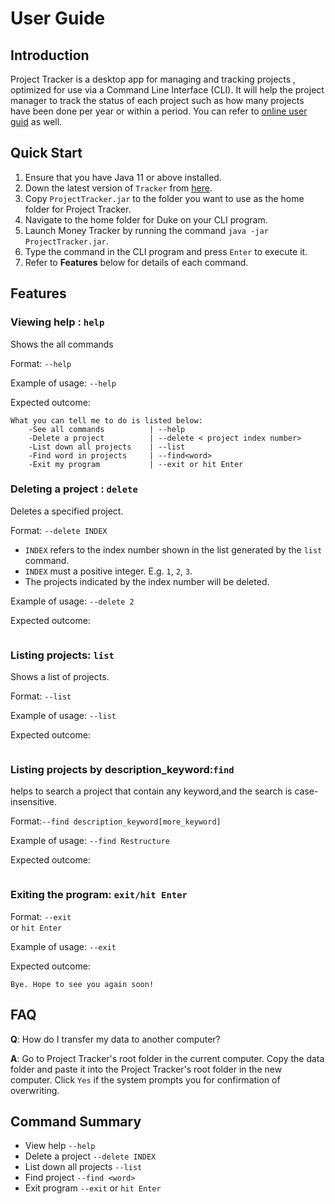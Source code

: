# User Guide

## Introduction

Project Tracker is a desktop app for managing and tracking projects , optimized for use via a Command Line Interface (CLI). It will help the project manager to track the status of each project such as how many projects have been done per year or within a period.
You can refer to [online user guid](https://ay2021s1-tic4001-1.github.io/tp/UserGuide.html) as well.

## Quick Start

1. Ensure that you have Java 11 or above installed.
1. Down the latest version of `Tracker` from [here](https://github.com/AY2021S1-TIC4001-1/tp).
1. Copy `ProjectTracker.jar` to the folder you want to use as the home folder for Project Tracker.
1. Navigate to the home folder for Duke on your CLI program.
1. Launch Money Tracker by running the command `java -jar ProjectTracker.jar`.
1. Type the command in the CLI program and press `Enter` to execute it.
1. Refer to **Features** below for details of each command.

## Features 

### Viewing help : `help`
Shows the all commands 

Format: `--help`

Example of usage: `--help`

Expected outcome: 
```
What you can tell me to do is listed below:
    -See all commands          | --help
    -Delete a project          | --delete < project index number>
    -List down all projects    | --list
    -Find word in projects     | --find<word>
    -Exit my program           | --exit or hit Enter
```
### Deleting a project : `delete`
Deletes a specified project.

Format: `--delete INDEX`
- `INDEX` refers to the index number shown in the list generated by the `list` command.
- `INDEX` must a positive integer. E.g. `1`, `2`, `3`.
- The projects indicated by the index number will be deleted.

Example of usage: `--delete 2`

Expected outcome:
```

```

### Listing projects: `list`
Shows a list of projects.

Format: `--list`

Example of usage: `--list`

Expected outcome:
```

```
### Listing projects by description_keyword:`find` 
helps to search a project that contain any keyword,and the search is case-insensitive.

Format:`--find description_keyword[more_keyword]`

Example of usage: `--find Restructure`

Expected outcome:
```

```
### Exiting the program: `exit/hit Enter`

Format: `--exit`<br>
or `hit Enter`<br>

Example of usage: `--exit`

Expected outcome:
```
Bye. Hope to see you again soon!
```

## FAQ

**Q**: How do I transfer my data to another computer? 

**A**: Go to Project Tracker's root folder in the current computer.
       Copy the data folder and paste it into the Project Tracker's root folder in the new computer.
       Click `Yes` if the system prompts you for confirmation of overwriting.

## Command Summary

* View help `--help`
* Delete a project  `--delete INDEX`
* List down all projects `--list`
* Find project `--find <word>`
* Exit program `--exit` or `hit Enter`
